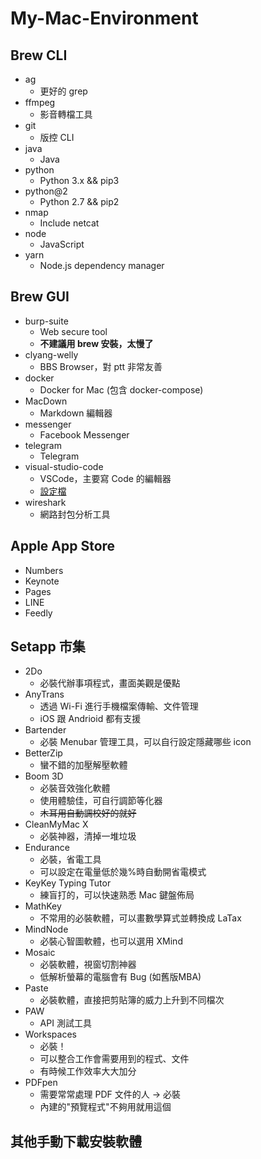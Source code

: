 # My-Mac-Environment

## Brew CLI

- ag
    - 更好的 grep
- ffmpeg
    - 影音轉檔工具
- git
    - 版控 CLI
- java
    - Java
- python
    - Python 3.x && pip3
- python@2
    - Python 2.7 && pip2
- nmap
    - Include netcat
- node
    - JavaScript
- yarn
    - Node.js dependency manager

## Brew GUI

- burp-suite
    - Web secure tool
    - **不建議用 brew 安裝，太慢了**
- clyang-welly
    - BBS Browser，對 ptt 非常友善
- docker
    - Docker for Mac (包含 docker-compose)
- MacDown
    - Markdown 編輯器
- messenger
    - Facebook Messenger
- telegram
    - Telegram
- visual-studio-code
    - VSCode，主要寫 Code 的編輯器
    - [設定檔](https://gist.github.com/finn79426/e30f7300baf1dfecf9e26710de4e1a21)
- wireshark
    - 網路封包分析工具

## Apple App Store

- Numbers
- Keynote
- Pages
- LINE
- Feedly

## Setapp 市集

- 2Do
    - 必裝代辦事項程式，畫面美觀是優點
- AnyTrans
    - 透過 Wi-Fi 進行手機檔案傳輸、文件管理
    - iOS 跟 Andrioid 都有支援
- Bartender
    - 必裝 Menubar 管理工具，可以自行設定隱藏哪些 icon
- BetterZip
    - 蠻不錯的加壓解壓軟體
- Boom 3D
    - 必裝音效強化軟體
    - 使用體驗佳，可自行調節等化器
    - ~~木耳用自動調校好的就好~~
- CleanMyMac X
    - 必裝神器，清掉一堆垃圾
- Endurance
    - 必裝，省電工具
    - 可以設定在電量低於幾%時自動開省電模式
- KeyKey Typing Tutor
    - 練盲打的，可以快速熟悉 Mac 鍵盤佈局
- MathKey
    - 不常用的必裝軟體，可以畫數學算式並轉換成 LaTax
- MindNode
    - 必裝心智圖軟體，也可以選用 XMind
- Mosaic
    - 必裝軟體，視窗切割神器
    - 低解析螢幕的電腦會有 Bug (如舊版MBA)
- Paste
    - 必裝軟體，直接把剪貼簿的威力上升到不同檔次
- PAW
    - API 測試工具
- Workspaces
    - 必裝！
    - 可以整合工作會需要用到的程式、文件
    - 有時候工作效率大大加分
- PDFpen
    - 需要常常處理 PDF 文件的人 -> 必裝
    - 內建的"預覽程式"不夠用就用這個

## 其他手動下載安裝軟體
